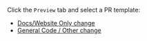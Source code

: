 Click the `Preview` tab and select a PR template:

- [Docs/Website Only change](?expand=1&template=docs_website_pr.md)
- [General Code / Other change](?expand=1&template=general_code_pr.md)

[//]: # (Dumb that we have to do this hack, see https://github.com/orgs/community/discussions/4620 for progress on github fixing this)